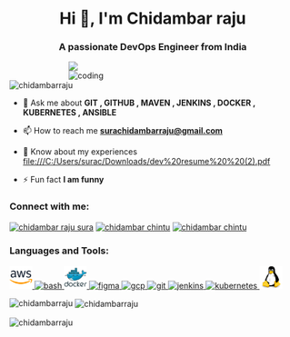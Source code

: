 <h1 align="center">Hi 👋, I'm Chidambar raju</h1>
<h3 align="center">A passionate DevOps Engineer from India</h3>
<img align="right" width="400" src="https://thumbs.gfycat.com/KindDistortedIrrawaddydolphin-size_restricted.gif">
<img align="right" alt="coding"width="400" scrc="https://giphy.com/gifs/network-technologies-connectivity-ITRemFlr5tS39AzQUL">

<p align="left"> <img src="https://komarev.com/ghpvc/?username=chidambarraju&label=Profile%20views&color=0e75b6&style=flat" alt="chidambarraju" /> </p>

- 💬 Ask me about **GIT , GITHUB , MAVEN , JENKINS , DOCKER , KUBERNETES , ANSIBLE**

- 📫 How to reach me **surachidambarraju@gmail.com**

- 📄 Know about my experiences [file:///C:/Users/surac/Downloads/dev%20resume%20%20(2).pdf](file:///C:/Users/surac/Downloads/dev%20resume%20%20(2).pdf)

- ⚡ Fun fact **I am funny**

<h3 align="left">Connect with me:</h3>
<p align="left">
<a href="https://linkedin.com/in/chidambar raju sura" target="blank"><img align="center" src="https://raw.githubusercontent.com/rahuldkjain/github-profile-readme-generator/master/src/images/icons/Social/linked-in-alt.svg" alt="chidambar raju sura" height="30" width="40" /></a>
<a href="https://fb.com/chidambar chintu" target="blank"><img align="center" src="https://raw.githubusercontent.com/rahuldkjain/github-profile-readme-generator/master/src/images/icons/Social/facebook.svg" alt="chidambar chintu" height="30" width="40" /></a>
<a href="https://instagram.com/chidambar chintu" target="blank"><img align="center" src="https://raw.githubusercontent.com/rahuldkjain/github-profile-readme-generator/master/src/images/icons/Social/instagram.svg" alt="chidambar chintu" height="30" width="40" /></a>
</p>

<h3 align="left">Languages and Tools:</h3>
<p align="left"> <a href="https://aws.amazon.com" target="_blank" rel="noreferrer"> <img src="https://raw.githubusercontent.com/devicons/devicon/master/icons/amazonwebservices/amazonwebservices-original-wordmark.svg" alt="aws" width="40" height="40"/> </a> <a href="https://www.gnu.org/software/bash/" target="_blank" rel="noreferrer"> <img src="https://www.vectorlogo.zone/logos/gnu_bash/gnu_bash-icon.svg" alt="bash" width="40" height="40"/> </a> <a href="https://www.docker.com/" target="_blank" rel="noreferrer"> <img src="https://raw.githubusercontent.com/devicons/devicon/master/icons/docker/docker-original-wordmark.svg" alt="docker" width="40" height="40"/> </a> <a href="https://www.figma.com/" target="_blank" rel="noreferrer"> <img src="https://www.vectorlogo.zone/logos/figma/figma-icon.svg" alt="figma" width="40" height="40"/> </a> <a href="https://cloud.google.com" target="_blank" rel="noreferrer"> <img src="https://www.vectorlogo.zone/logos/google_cloud/google_cloud-icon.svg" alt="gcp" width="40" height="40"/> </a> <a href="https://git-scm.com/" target="_blank" rel="noreferrer"> <img src="https://www.vectorlogo.zone/logos/git-scm/git-scm-icon.svg" alt="git" width="40" height="40"/> </a> <a href="https://www.jenkins.io" target="_blank" rel="noreferrer"> <img src="https://www.vectorlogo.zone/logos/jenkins/jenkins-icon.svg" alt="jenkins" width="40" height="40"/> </a> <a href="https://kubernetes.io" target="_blank" rel="noreferrer"> <img src="https://www.vectorlogo.zone/logos/kubernetes/kubernetes-icon.svg" alt="kubernetes" width="40" height="40"/> </a> <a href="https://www.linux.org/" target="_blank" rel="noreferrer"> <img src="https://raw.githubusercontent.com/devicons/devicon/master/icons/linux/linux-original.svg" alt="linux" width="40" height="40"/> </a> </p>

<p><img align="left" src="https://github-readme-stats.vercel.app/api/top-langs?username=chidambarraju&show_icons=true&locale=en&layout=compact" alt="chidambarraju" /></p>

<p>&nbsp;<img align="center" src="https://github-readme-stats.vercel.app/api?username=chidambarraju&show_icons=true&locale=en" alt="chidambarraju" /></p>

<p><img align="center" src="https://github-readme-streak-stats.herokuapp.com/?user=chidambarraju&" alt="chidambarraju" /></p>

